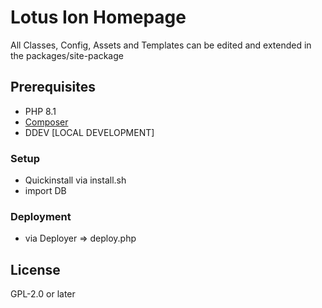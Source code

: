 # Lotus Ion Homepage

All Classes, Config, Assets and Templates can be edited and extended in the packages/site-package

## Prerequisites

* PHP 8.1
* [Composer](https://getcomposer.org/download/)
* DDEV [LOCAL DEVELOPMENT]

### Setup

* Quickinstall via install.sh
* import DB

### Deployment

* via Deployer => deploy.php

## License

GPL-2.0 or later
